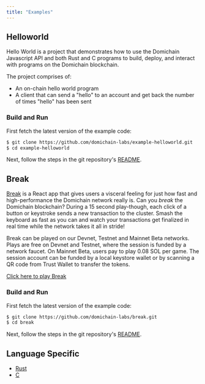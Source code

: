 ```yaml
---
title: "Examples"
---
```


## Helloworld

Hello World is a project that demonstrates how to use the Domichain Javascript API
and both Rust and C programs to build, deploy, and interact with programs on the
Domichain blockchain.

The project comprises of:

- An on-chain hello world program
- A client that can send a "hello" to an account and get back the number of
  times "hello" has been sent

### Build and Run

First fetch the latest version of the example code:

```bash
$ git clone https://github.com/domichain-labs/example-helloworld.git
$ cd example-helloworld
```

Next, follow the steps in the git repository's
[README](https://github.com/domichain-labs/example-helloworld/blob/master/README.md).

## Break

[Break](https://break.domichain.com/) is a React app that gives users a visceral
feeling for just how fast and high-performance the Domichain network really is. Can
you _break_ the Domichain blockchain? During a 15 second play-though, each click of
a button or keystroke sends a new transaction to the cluster. Smash the keyboard
as fast as you can and watch your transactions get finalized in real time while
the network takes it all in stride!

Break can be played on our Devnet, Testnet and Mainnet Beta networks. Plays are
free on Devnet and Testnet, where the session is funded by a network faucet. On
Mainnet Beta, users pay to play 0.08 SOL per game. The session account can be
funded by a local keystore wallet or by scanning a QR code from Trust Wallet to
transfer the tokens.

[Click here to play Break](https://break.domichain.com/)

### Build and Run

First fetch the latest version of the example code:

```bash
$ git clone https://github.com/domichain-labs/break.git
$ cd break
```

Next, follow the steps in the git repository's
[README](https://github.com/domichain-labs/break/blob/master/README.md).

## Language Specific

- [Rust](developing-rust.md#examples)
- [C](developing-c.md#examples)
